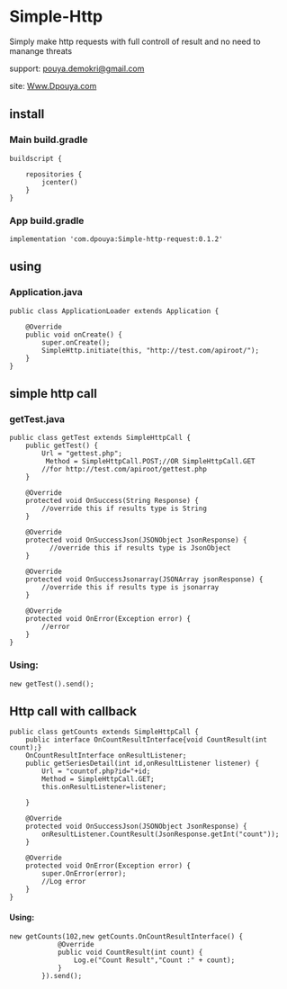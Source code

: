 # Simple-Http
Simply make http requests with full controll of result and no need to manange threats

support: pouya.demokri@gmail.com

site: [Www.Dpouya.com](http://www.dpouya.com)

## install
### Main build.gradle
```
buildscript {
    
    repositories {
        jcenter()
    }
}
```
### App build.gradle
```
implementation 'com.dpouya:Simple-http-request:0.1.2'
```

## using
### Application.java
```
public class ApplicationLoader extends Application {
   
    @Override
    public void onCreate() {
        super.onCreate();
        SimpleHttp.initiate(this, "http://test.com/apiroot/");
    }
}

```
## simple http call
### getTest.java
```
public class getTest extends SimpleHttpCall {
    public getTest() {
        Url = "gettest.php";
         Method = SimpleHttpCall.POST;//OR SimpleHttpCall.GET
        //for http://test.com/apiroot/gettest.php
    }

    @Override
    protected void OnSuccess(String Response) {
        //override this if results type is String
    }

    @Override
    protected void OnSuccessJson(JSONObject JsonResponse) {
          //override this if results type is JsonObject
    }
    
    @Override
    protected void OnSuccessJsonarray(JSONArray jsonResponse) {
        //override this if results type is jsonarray
    }

    @Override
    protected void OnError(Exception error) {
        //error
    }
}
```

### Using:

```
new getTest().send();
```

## Http call with callback
```
public class getCounts extends SimpleHttpCall {
    public interface OnCountResultInterface{void CountResult(int count);}
    OnCountResultInterface onResultListener;
    public getSeriesDetail(int id,onResultListener listener) {
        Url = "countof.php?id="+id;
        Method = SimpleHttpCall.GET;
        this.onResultListener=listener;

    }

    @Override
    protected void OnSuccessJson(JSONObject JsonResponse) {
        onResultListener.CountResult(JsonResponse.getInt("count"));
    }

    @Override
    protected void OnError(Exception error) {
        super.OnError(error);
        //Log error
    }
}
```

#### Using:
```
new getCounts(102,new getCounts.OnCountResultInterface() {
            @Override
            public void CountResult(int count) {
                Log.e("Count Result","Count :" + count);
            }
        }).send();
 ```

